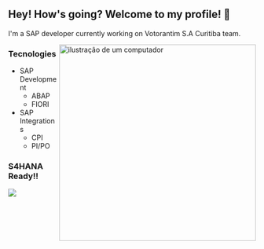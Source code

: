 ## Hey! How's going? Welcome to my profile! 🐙

I'm a SAP developer currently working on Votorantim S.A Curitiba team.

<div>
<img src="https://raw.githubusercontent.com/MicaelliMedeiros/micaellimedeiros/master/image/computer-illustration.png" alt="ilustração de um computador" min-width="400px" max-width="400px" width="400px" align="right">
</div>

### Tecnologies
  - SAP Development  
    - ABAP
    - FIORI
  - SAP Integrations
    - CPI
    - PI/PO
   
### S4HANA Ready!!

<div> 
<a href="https://www.linkedin.com/in/ricardo-muehlbauer-64889718a/" target="_blank"><img src="https://img.shields.io/badge/-LinkedIn-%230077B5?style=for-the-badge&logo=linkedin&logoColor=white" target="_blank"></a> 
</div>
